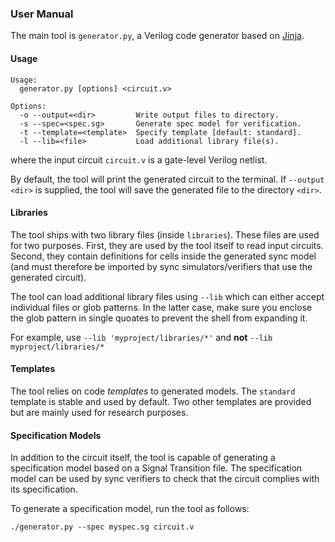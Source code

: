 ### User Manual

The main tool is `generator.py`, a Verilog code generator based on
[Jinja](http://jinja.pocoo.org).

#### Usage

```
Usage:
  generator.py [options] <circuit.v>

Options:
  -o --output=<dir>         Write output files to directory.
  -s --spec=<spec.sg>       Generate spec model for verification.
  -t --template=<template>  Specify template [default: standard].
  -l --lib=<file>           Load additional library file(s).
```

where the input circuit `circuit.v` is a gate-level Verilog netlist.

By default, the tool will print the generated circuit to the terminal. If
`--output <dir>` is supplied, the tool will save the generated file to the
directory `<dir>`.

#### Libraries

The tool ships with two library files (inside `libraries`). These files are
used for two purposes. First, they are used by the tool itself to read input
circuits. Second, they contain definitions for cells inside the generated sync
model (and must therefore be imported by sync simulators/verifiers that use
the generated circuit).

The tool can load additional library files using `--lib` which can either
accept individual files or glob patterns. In the latter case, make sure you
enclose the glob pattern in single quoates to prevent the shell from expanding
it.

For example, use `--lib 'myproject/libraries/*'` and **not** `--lib myproject/libraries/*`

#### Templates

The tool relies on code _templates_ to generated models. The `standard`
template is stable and used by default. Two other templates are provided but
are mainly used for research purposes.

#### Specification Models

In addition to the circuit itself, the tool is capable of generating a
specification model based on a Signal Transition file. The specification model
can be used by sync verifiers to check that the circuit complies with its
specification.

To generate a specification model, run the tool as follows:

```
./generator.py --spec myspec.sg circuit.v
```
